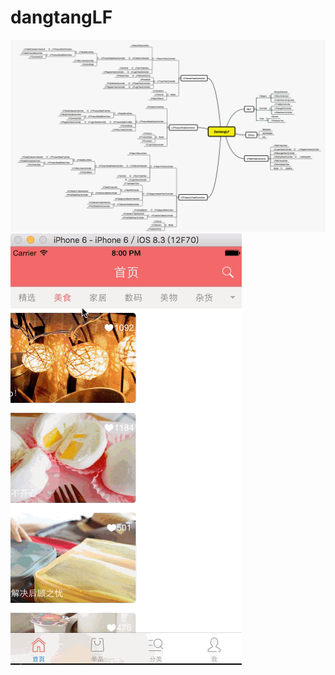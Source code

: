 # dangtangLF
![image](https://github.com/flowers520/dangtangLF/blob/master/dantangLF.png)
![image](https://github.com/flowers520/dangtangLF/blob/master/dantang.gif)
